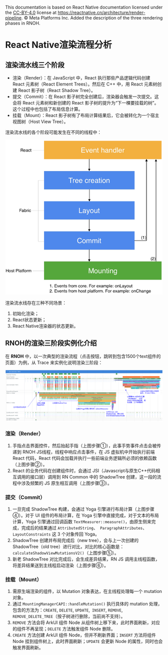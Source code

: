 This documentation is based on React Native documentation licensed under the [CC-BY-4.0](https://creativecommons.org/licenses/by/4.0/) license at https://reactnative.cn/architecture/render-pipeline. © Meta Platforms Inc. Added the description of the three rendering phases in RNOH.

# React Native渲染流程分析

## 渲染流水线三个阶段

- 渲染（Render）：在 JavaScript 中，React 执行那些产品逻辑代码创建 React 元素树（React Element Trees）。然后在 C++ 中，用 React 元素树创建 React 影子树（React Shadow Tree）。
- 提交（Commit）：在 React 影子树完全创建后，渲染器会触发一次提交。这会将 React 元素树和新创建的 React 影子树的提升为“下一棵要挂载的树”。 这个过程中也包括了布局信息计算。
- 挂载（Mount）：React 影子树有了布局计算结果后，它会被转化为一个宿主视图树（Host View Tree）。

渲染流水线的各个阶段可能发生在不同的线程中：

![渲染三阶段-流程](./figures/渲染三阶段-流程.png)

渲染流水线存在三种不同场景：

1. 初始化渲染；
2. React状态更新；
3. React Native渲染器的状态更新。

 

## RNOH的渲染三阶段实例化介绍

在 **RNOH** 中，以一次典型的渲染流程（点击按钮，跳转到包含1500个text组件的页面）为例，从 Trace 来实例化说明渲染三阶段：

![渲染三阶段-trace](./figures/渲染三阶段-trace.png)

### 渲染（Render）

1. 手指点击界面控件，然后抬起手指（上图步骤①），此事手势事件点击会被传递到 RNOH JS线程，线程中响应点击事件，在 JS 虚拟机中开始执行前端 React 代码，React 代码会加载并执行一些前端业务逻辑所必须的依赖函数（上图步骤②）。
2. React 的业务代码在创建组件时，会通过 JSI（Javascript与原生C++代码相互调用的接口层）调用到 RN Common 中的 ShadowTree 创建，这一段的流程中涉及频繁的 JS 原生相互调用（上图步骤③）。

### 提交（Commit）

1. 一旦完成 ShadowTree 构建，会通过 Yoga 引擎进行布局计算（上图步骤④）。对于 UI 组件的布局计算，在 Yoga 引擎中直接完成，对于文本的布局计算，Yoga 引擎通过回调函数 `TextMeasurer::measure()`，由原生侧来完成，完成后的结果通过 `AttributedString`、` ParagraphAttributes`、` LayoutConstraints` 这 3 个对象传回 Yoga。
2. ShadowTree 创建并布局完成后（new tree），会与上一次创建的 ShadowTree（old tree）进行对比，对比的核心函数是：`calculateShadowViewMutationsV2()`（上图步骤⑤）。
3. 新老 ShadowTree 对比完成后，会生成差异结果，RN JS 调用主线程函数，将差异结果送到主线程启动渲染（上图步骤⑥）。

### 挂载（Mount）

1. 需原生端渲染的组件，以 Mutation 对象表达，在主线程处理每一个 mutation 对象。
2. 通过 `MountingManagerCAPI::handleMutation()` 执行具体的 mutation 处理，包含的方法为：`CREATE`, `DELETE`, `UPDATE`,` INSERT`, `REMOVE`, `REMOVE_DELETE_TREE`（按子树进行删除，当前尚不支持）。
3. `REMOVE` 方法会将 ArkUI 组件 Node 从组件树上移下来，此时界面刷新，对应的组件不再呈现；`DELETE` 方法触发组件 Node 删除。
4. `CREATE` 方法创建 ArkUI 组件 Node，但并不刷新界面；`INSERT` 方法将组件 Node 挂到组件树上，此时界面刷新；`UPDATE` 会更新 Node 的属性，同时也会触发界面刷新。